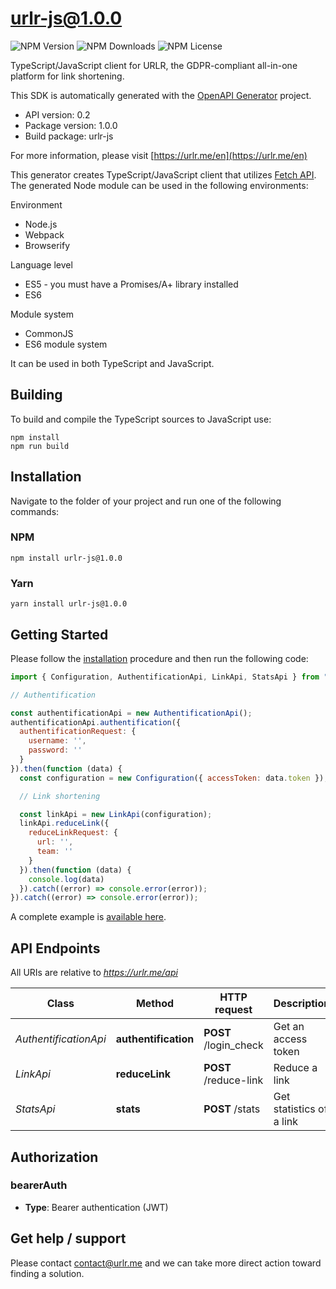 # urlr-js@1.0.0

![NPM Version](https://img.shields.io/npm/v/urlr-js) ![NPM Downloads](https://img.shields.io/npm/dm/urlr-js) ![NPM License](https://img.shields.io/npm/l/urlr-js)

TypeScript/JavaScript client for URLR, the GDPR-compliant all-in-one platform for link shortening.

This SDK is automatically generated with the [OpenAPI Generator](https://openapi-generator.tech) project.

- API version: 0.2
- Package version: 1.0.0
- Build package: urlr-js

For more information, please visit [https://urlr.me/en](https://urlr.me/en)

This generator creates TypeScript/JavaScript client that utilizes [Fetch API](https://fetch.spec.whatwg.org/). The generated Node module can be used in the following environments:

Environment
* Node.js
* Webpack
* Browserify

Language level
* ES5 - you must have a Promises/A+ library installed
* ES6

Module system
* CommonJS
* ES6 module system

It can be used in both TypeScript and JavaScript.

## Building

To build and compile the TypeScript sources to JavaScript use:
```
npm install
npm run build
```

## Installation

Navigate to the folder of your project and run one of the following commands:

### NPM

```
npm install urlr-js@1.0.0
```

### Yarn

```
yarn install urlr-js@1.0.0
```

## Getting Started

Please follow the [installation](#installation) procedure and then run the following code:

```javascript
import { Configuration, AuthentificationApi, LinkApi, StatsApi } from "urlr-js"

// Authentification

const authentificationApi = new AuthentificationApi();
authentificationApi.authentification({
  authentificationRequest: {
    username: '',
    password: ''
  }
}).then(function (data) {
  const configuration = new Configuration({ accessToken: data.token });

  // Link shortening

  const linkApi = new LinkApi(configuration);
  linkApi.reduceLink({
    reduceLinkRequest: {
      url: '',
      team: ''
    }
  }).then(function (data) {
    console.log(data)
  }).catch((error) => console.error(error));
}).catch((error) => console.error(error));
```

A complete example is [available here](examples/example1.js).

## API Endpoints

All URIs are relative to *https://urlr.me/api*

Class | Method | HTTP request | Description
------------ | ------------- | ------------- | -------------
*AuthentificationApi* | **authentification** | **POST** /login_check | Get an access token
*LinkApi* | **reduceLink** | **POST** /reduce-link | Reduce a link
*StatsApi* | **stats** | **POST** /stats | Get statistics of a link


## Authorization


### bearerAuth

- **Type**: Bearer authentication (JWT)


## Get help / support

Please contact [contact@urlr.me](mailto:contact@urlr.me?subject=[GitHub]%urlr-javascript) and we can take more direct action toward finding a solution.

